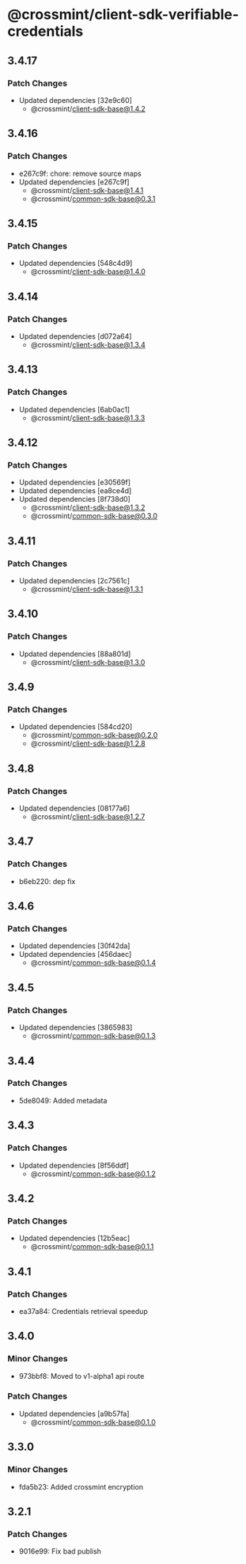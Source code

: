 # @crossmint/client-sdk-verifiable-credentials

## 3.4.17

### Patch Changes

- Updated dependencies [32e9c60]
  - @crossmint/client-sdk-base@1.4.2

## 3.4.16

### Patch Changes

- e267c9f: chore: remove source maps
- Updated dependencies [e267c9f]
  - @crossmint/client-sdk-base@1.4.1
  - @crossmint/common-sdk-base@0.3.1

## 3.4.15

### Patch Changes

- Updated dependencies [548c4d9]
  - @crossmint/client-sdk-base@1.4.0

## 3.4.14

### Patch Changes

- Updated dependencies [d072a64]
  - @crossmint/client-sdk-base@1.3.4

## 3.4.13

### Patch Changes

- Updated dependencies [6ab0ac1]
  - @crossmint/client-sdk-base@1.3.3

## 3.4.12

### Patch Changes

- Updated dependencies [e30569f]
- Updated dependencies [ea8ce4d]
- Updated dependencies [8f738d0]
  - @crossmint/client-sdk-base@1.3.2
  - @crossmint/common-sdk-base@0.3.0

## 3.4.11

### Patch Changes

- Updated dependencies [2c7561c]
  - @crossmint/client-sdk-base@1.3.1

## 3.4.10

### Patch Changes

- Updated dependencies [88a801d]
  - @crossmint/client-sdk-base@1.3.0

## 3.4.9

### Patch Changes

- Updated dependencies [584cd20]
  - @crossmint/common-sdk-base@0.2.0
  - @crossmint/client-sdk-base@1.2.8

## 3.4.8

### Patch Changes

- Updated dependencies [08177a6]
  - @crossmint/client-sdk-base@1.2.7

## 3.4.7

### Patch Changes

- b6eb220: dep fix

## 3.4.6

### Patch Changes

- Updated dependencies [30f42da]
- Updated dependencies [456daec]
  - @crossmint/common-sdk-base@0.1.4

## 3.4.5

### Patch Changes

- Updated dependencies [3865983]
  - @crossmint/common-sdk-base@0.1.3

## 3.4.4

### Patch Changes

- 5de8049: Added metadata

## 3.4.3

### Patch Changes

- Updated dependencies [8f56ddf]
  - @crossmint/common-sdk-base@0.1.2

## 3.4.2

### Patch Changes

- Updated dependencies [12b5eac]
  - @crossmint/common-sdk-base@0.1.1

## 3.4.1

### Patch Changes

- ea37a84: Credentials retrieval speedup

## 3.4.0

### Minor Changes

- 973bbf8: Moved to v1-alpha1 api route

### Patch Changes

- Updated dependencies [a9b57fa]
  - @crossmint/common-sdk-base@0.1.0

## 3.3.0

### Minor Changes

- fda5b23: Added crossmint encryption

## 3.2.1

### Patch Changes

- 9016e99: Fix bad publish
